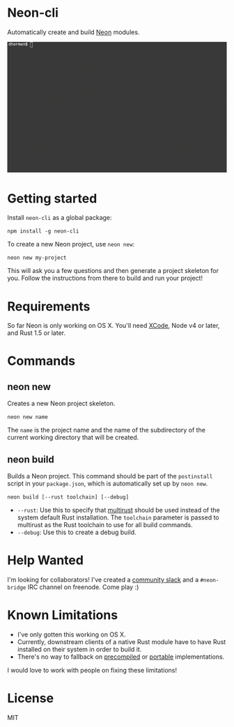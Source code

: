 # Neon-cli

Automatically create and build [Neon](https://github.com/dherman/neon) modules.

![Screencast](screencast.gif)

# Getting started

Install `neon-cli` as a global package:

```
npm install -g neon-cli
```

To create a new Neon project, use `neon new`:

```
neon new my-project
```

This will ask you a few questions and then generate a project skeleton for you. Follow the instructions from there to build and run your project!

# Requirements

So far Neon is only working on OS X. You'll need [XCode](https://developer.apple.com/xcode/download/), Node v4 or later, and Rust 1.5 or later.

# Commands

## neon new

Creates a new Neon project skeleton.

```
neon new name
```

The `name` is the project name and the name of the subdirectory of the current working directory that will be created.

## neon build

Builds a Neon project. This command should be part of the `postinstall` script in your `package.json`, which is automatically set up by `neon new`.

```
neon build [--rust toolchain] [--debug]
```

* `--rust`: Use this to specify that [multirust](https://github.com/brson/multirust) should be used instead of the system default Rust installation. The `toolchain` parameter is passed to multirust as the Rust toolchain to use for all build commands.
* `--debug`: Use this to create a debug build.

# Help Wanted

I'm looking for collaborators! I've created a [community slack](http://neon-bridge.slack.com) and a `#neon-bridge` IRC channel on freenode. Come play :)

# Known Limitations

* I've only gotten this working on OS X.
* Currently, downstream clients of a native Rust module have to have Rust installed on their system in order to build it.
* There's no way to fallback on [precompiled](https://github.com/mapbox/node-pre-gyp) or [portable](http://insertafter.com/en/blog/native-node-module.html) implementations.

I would love to work with people on fixing these limitations!


# License

MIT
